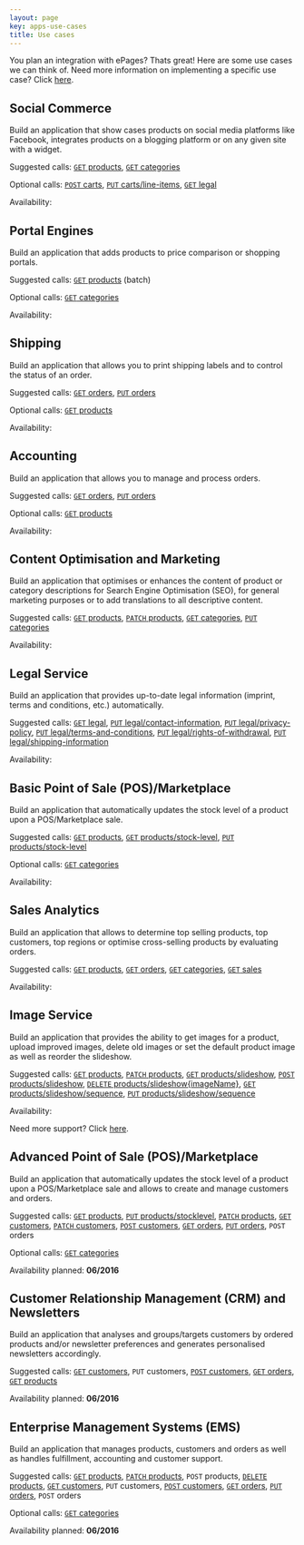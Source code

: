 ```yaml
---
layout: page
key: apps-use-cases
title: Use cases
---
```


You plan an integration with ePages?
Thats great!
Here are some use cases we can think of.
Need more information on implementing a specific use case?
Click [here](page:apps-implement-use-case).

## Social Commerce

Build an application that show cases products on social media platforms like Facebook, integrates products on a blogging platform or on any given site with a widget.

Suggested calls: [`GET` products](page:apps-api-get-shops-shopid-products-information), [`GET` categories](page:apps-api-get-shops-shopid-categories-information)

Optional calls: [`POST` carts](page:apps-api-post-shops-shopid-carts-information), [`PUT` carts/line-items](page:apps-api-put-shops-shopid-carts-cartid-line-items-lineitemid-information), [`GET` legal](page:apps-api-get-shops-shopid-legal-information)

Availability: <i class="fa fa-check"></i>

## Portal Engines

Build an application that adds products to price comparison or shopping portals.

Suggested calls: [`GET` products](page:apps-api-get-shops-shopid-products-information) (batch)

Optional calls: [`GET` categories](page:apps-api-get-shops-shopid-categories-information)

Availability: <i class="fa fa-check"></i>

## Shipping

Build an application that allows you to print shipping labels and to control the status of an order.

Suggested calls: [`GET` orders](page:apps-api-get-shops-shopid-orders-information), [`PUT` orders](page:apps-api-put-shops-shopid-orders-orderid-information)

Optional calls: [`GET` products](page:apps-api-get-shops-shopid-products-information)

Availability: <i class="fa fa-check"></i>

## Accounting

Build an application that allows you to manage and process orders.

Suggested calls: [`GET` orders](page:apps-api-get-shops-shopid-orders-information), [`PUT` orders](page:apps-api-put-shops-shopid-orders-orderid-information)

Optional calls: [`GET` products](page:apps-api-get-shops-shopid-products-information)

Availability: <i class="fa fa-check"></i>

## Content Optimisation and Marketing

Build an application that optimises or enhances the content of product or category descriptions for Search Engine Optimisation (SEO), for general marketing purposes or to add translations to all descriptive content.

Suggested calls: [`GET` products](page:apps-api-get-shops-shopid-products-information), [`PATCH` products](page:apps-api-patch-shops-shopid-products-productid-information), [`GET` categories](page:apps-api-get-shops-shopid-categories-information), [`PUT` categories](page:apps-api-put-shops-shopid-categories-categoryid-information)

Availability: <i class="fa fa-check"></i>

## Legal Service

Build an application that provides up-to-date legal information (imprint, terms and conditions, etc.) automatically.

Suggested calls: [`GET` legal](page:apps-api-get-shops-shopid-legal-information), [`PUT` legal/contact-information](page:apps-api-put-shops-shopid-legal-contact-information-information), [`PUT` legal/privacy-policy](page:apps-api-put-shops-shopid-legal-privacy-policy-information), [`PUT` legal/terms-and-conditions](page:apps-api-put-shops-shopid-legal-terms-and-conditions-information), [`PUT` legal/rights-of-withdrawal](page:apps-api-put-shops-shopid-legal-rights-of-withdrawal-information), [`PUT` legal/shipping-information](page:apps-api-put-shops-shopid-legal-shipping-information-information)

Availability: <i class="fa fa-check"></i>

## Basic Point of Sale (POS)/Marketplace

Build an application that automatically updates the stock level of a product upon a POS/Marketplace sale.

Suggested calls: [`GET` products](page:apps-api-get-shops-shopid-products-information), [`GET` products/stock-level](page:apps-api-get-shops-shopid-products-productid-stock-level-information), [`PUT` products/stock-level](page:apps-api-put-shops-shopid-products-productid-stock-level-information)

Optional calls: [`GET` categories](page:apps-api-get-shops-shopid-categories-information)

Availability: <i class="fa fa-check"></i>

## Sales Analytics

Build an application that allows to determine top selling products, top customers, top regions or optimise cross-selling products by evaluating orders.

Suggested calls: [`GET` products](page:apps-api-get-shops-shopid-products-information), [`GET` orders](page:apps-api-get-shops-shopid-orders-information), [`GET` categories](page:apps-api-get-shops-shopid-categories-information), [`GET` sales](page:apps-api-get-shops-shopid-sales-information)

Availability: <i class="fa fa-check"></i>

## Image Service

Build an application that provides the ability to get images for a product, upload improved images, delete old images or set the default product image as well as reorder the slideshow.

Suggested calls: [`GET` products](page:apps-api-get-shops-shopid-products-information), [`PATCH` products](page:apps-api-patch-shops-shopid-products-productid-information), [`GET` products/slideshow](page:apps-api-get-shops-shopid-products-productid-slideshow-information), [`POST` products/slideshow](page:apps-api-post-shops-shopid-products-productid-slideshow-information), [`DELETE` products/slideshow{imageName}](page:apps-api-delete-shops-shopid-products-productid-slideshow-imagename-information), [`GET` products/slideshow/sequence](page:apps-api-get-shops-shopid-products-productid-slideshow-sequence-information), [`PUT` products/slideshow/sequence](page:apps-api-put-shops-shopid-products-productid-slideshow-sequence-information)

Availability: <i class="fa fa-check"></i>

Need more support?
Click [here](page:apps-implement-use-case).

## Advanced Point of Sale (POS)/Marketplace

Build an application that automatically updates the stock level of a product upon a POS/Marketplace sale and allows to create and manage customers and orders.

Suggested calls: [`GET` products](page:apps-api-get-shops-shopid-products-information), [`PUT` products/stocklevel](page:apps-api-put-shops-shopid-products-productid-stock-level-information), [`PATCH` products](page:apps-api-patch-shops-shopid-products-productid-information), [`GET` customers](page:apps-api-get-shops-shopid-customers-customerid-information), [`PATCH` customers](page:apps-api-patch-shops-shopid-customers-customerid-information), [`POST` customers](page:apps-api-post-shops-shopid-customers-information), [`GET` orders](page:apps-api-get-shops-shopid-orders-information), [`PUT` orders](page:apps-api-put-shops-shopid-orders-orderid-information), `POST` orders

Optional calls: [`GET` categories](page:apps-api-get-shops-shopid-categories-information)

Availability planned: **06/2016**

## Customer Relationship Management (CRM) and Newsletters

Build an application that analyses and groups/targets customers by ordered products and/or newsletter preferences and generates personalised newsletters accordingly.

Suggested calls: [`GET` customers](page:apps-api-get-shops-shopid-customers-customerid-information), `PUT` customers, [`POST` customers](page:apps-api-post-shops-shopid-customers-information), [`GET` orders](page:apps-api-get-shops-shopid-orders-information), [`GET` products](page:apps-api-get-shops-shopid-products-information)

Availability planned: **06/2016**

## Enterprise Management Systems (EMS)

Build an application that manages products, customers and orders as well as handles fulfillment, accounting and customer support.

Suggested calls: [`GET` products](page:apps-api-get-shops-shopid-products-information), [`PATCH` products](page:apps-api-patch-shops-shopid-products-productid-information), `POST` products, [`DELETE` products](page:apps-api-delete-shops-shopid-products-productid-information), [`GET` customers](page:apps-api-get-shops-shopid-customers-customerid-information), `PUT` customers, [`POST` customers](page:apps-api-post-shops-shopid-customers-information), [`GET` orders](page:apps-api-get-shops-shopid-orders-information), [`PUT` orders](page:apps-api-put-shops-shopid-orders-orderid-information), `POST` orders

Optional calls: [`GET` categories](page:apps-api-get-shops-shopid-categories-information)

Availability planned: **06/2016**
